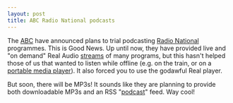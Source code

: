 ```yaml
---
layout: post
title: ABC Radio National podcasts
---
```


The [ABC][] have announced plans to trial podcasting [Radio National][] programmes. This is Good News. Up until now, they have
provided live and "on demand" Real Audio [streams][] of many programs, but
this hasn't helped those of us that wanted to listen while offline
(e.g. on the train, or on a [portable media player][]). It also forced
you to use the godawful Real player.

But soon, there will be MP3s! It sounds like they are planning to
provide both downloadable MP3s and an RSS "[podcast][]" feed. Way
cool! 

[ABC]: http://www.abc.net.au/
[Radio National]: http://abc.net.au/rn
[portable media player]: http://www.apple.com.au/ipod
[streams]: http://abc.net.au/rn/audio.htm
[podcast]: http://en.wikipedia.org/wiki/Podcasting
